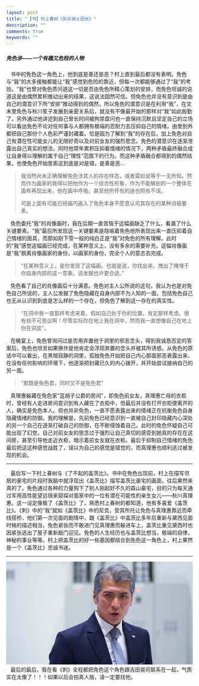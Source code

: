 ```yaml
---
layout: post
title: "【书】村上春树《刺杀骑士团长》"
description: ""
comments: true
keywords: ""
---
```



##### 免色涉——一个有趣又危险的人物
&nbsp;&nbsp;&nbsp;书中的免色这一角色上，他到底是善还是恶？村上直到最后都没有表明。免色与“我”的大多接触都能让“我”感觉到危险的靠近，但每一次都能够通过了“我”的考验。“我”也曾对免色质问道这一切是否由免色所精心策划的安排，而免色坦诚的说道这是由偶然累积推动出来的结果，这说法固然可信。但免色也并没有意识到是由自己的潜意识下所“安排”推动得到的偶然，所以免色的潜意识是在利用“我”，在文末里免色与秋川笙子发展到亲密关系后，就没有不像最开始的那样对“我”如此殷勤了。另外通过他讲述到自己曾长时间被拘禁盘问也一直保持沉默且坚定自己的立场可以看出免色不论对任何事与人都拥有极端的忍耐力去压抑自己的情绪。由里到外都把自己那份个人色彩严谨封藏着。恰是因为了解到“我”的存在后，加上免色对自己有潜在性可能女儿的无限好奇以及对前女友的强烈思念。免色的潜意识在逐渐泄露出自己真实的想法，同时他常年累积压抑着情绪的情况下，两种矛盾最终融合成让自身得以理解的属于自己“理性”范围下的行为。而这种矛盾融合都得到的偶然结果，也使免色开始思索这到底是对是错，是善是恶...


>我当然尚未正确理解免色涉其人的存在样态，或者莫如说等于一无所知。然而作为画家的我得以把他作为一个综合性形象、作为不能解剖的一个整体在画布再现出来，他在画中呼吸。甚至他所怀有的迷也照有不误。
>
>可是上面有可能已经偏巧画入了免色本身不愿意认可其存在的某种消极要素。

&nbsp;&nbsp;&nbsp;免色委托“我”的肖像画时，我在后期一直苦恼于这幅画缺乏了什么，看漏了什么关键要素。“我”最后所发现这一关键要素是隐喻着免色他所表现出来一直压抑着自己情绪的面具，而那如刚下雪一般的纯白正是“我”对免色的所有理解。此时的“我”感觉这幅画已经完成，在某种意义上，没有多余的需要补充。这幅肖像画是“我”脱离肖像画家的身份，以画家的身份，完全个人的意志去完成。

>“在某种意义上，是你发现了这幅画。也就是说，你找出来、拽出了掩埋于你自身内部的这一意象。说发掘也许更合适。”

&nbsp;&nbsp;&nbsp;免色看了自己的肖像画后十分满意。免色对主人公所说的这句，我认为也是对免色自己所说的，主人公发掘了免色隐藏在自身内部不为人知的一面，包括免色自己也无从认识到到底是怎么样的一个存在，但免色了解到这一存在的真实性。

>“在洞中我一直那样考虑来着。假如自己处于你的位置，肯定那样考虑。很有些不可思议啊！尽管实际你在地上我在洞中，然而我一直想像自己在地上你在洞底”。

&nbsp;&nbsp;&nbsp;在晚宴上，免色曾询问过是否用弃置他于洞里的邪恶念头，得到我诚恳否定的答案后，免色也坦言如果换作是他肯定会浮现弃置的念头并被其所诱惑。从免色的原话中可以看出，在黑暗寂静的洞里，孤独免色开始把自己内心那面邪恶表露出来，在没有任何影响的环境下，他逐渐把封藏已久的内心拨开，并开始尝试接纳自己的另一面。

>“那既是免色君，同时又不是免色君”

&nbsp;&nbsp;&nbsp;真理惠躲藏在免色家"蓝胡子公爵的房间"，即免色前女友，真理惠亡母的衣柜时，曾经有人走进房间意识到有人藏在了衣柜中，但最后并没有打开衣柜便离开的人，确实是免色本人。但也并非免色，一直不愿表露出来的情绪正在抗衡免色自身隐藏情绪的防御。我的理解是，先前免色已经意识到一直被自己封印隐藏内心深处的另一个自己在逐渐打破自己的防御，在不断侵蚀着自己。此时的免色怀疑自己可能出现了幻觉，自己对前女友的思念过于强烈让自己真切的感受到她真的存在在这间房，甚至引导他走近衣柜，暗示着前女友就在衣柜。最后于抑制自己情绪的免色最后把这这种感觉战胜了，误以为自己的感觉是错觉的，而真理惠也顺利逃过被发现的机会。

***
&nbsp;&nbsp;&nbsp;最后写一下村上春树与《了不起的盖茨比》。书中在免色出现前，村上在描写邻居的豪宅的片段时我脑中就浮现出《盖茨比》描写盖茨比豪宅的画面，往后果然来真的了。免色通过各种的力量购下了别人刚起好不久的森山豪宅，目的只为每天通过军用高性能望远镜来窥探对面家中的一位有潜在可能性的亲生女儿——秋川真理惠。这一设定像极了《盖茨比》了，熟悉村上春树的都知道，他有多喜爱《盖茨比》。《刺》中的“我”就如《盖茨比》中的尼克，受其所托让免色与真理惠靠近而牵线搭桥，他们第一次见面的剧情中，跟《盖茨比》中盖茨比多年后重新与黛西见面时候的描述相当，免色紧张而不敢进门见真理惠而躲进车上，盖茨比重见黛西时也因紧张逃出了屋子重新敲门迎见。免色的人生经历也与盖茨比想当，极端的自律，神秘的事业等等。村上把盖茨比的好一些基因都结合到免色这一角色上，村上果然是一个《盖茨比》忠诚书迷。

***
![photo](/assets/images/book/20190507/001.jpg)
<br>
&nbsp;&nbsp;&nbsp;最后的最后，我在看《刺》全程都把免色这个角色跟吉田晃司联系在一起，气质实在太像了！！！如果以后会拍真人版，请一定要找他。
